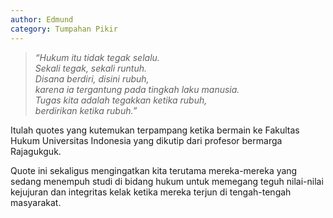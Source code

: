 ```yaml
---
author: Edmund
category: Tumpahan Pikir
---
```


> *“Hukum itu tidak tegak selalu.   
> Sekali tegak, sekali runtuh.   
> Disana berdiri, disini rubuh,  
> karena ia tergantung pada tingkah laku manusia.   
> Tugas kita adalah tegakkan ketika rubuh,  
> berdirikan ketika rubuh.”*

Itulah quotes yang kutemukan terpampang ketika bermain ke Fakultas Hukum Universitas Indonesia yang dikutip dari profesor bermarga Rajagukguk. 

Quote ini sekaligus mengingatkan kita terutama mereka-mereka yang sedang menempuh studi di bidang hukum untuk memegang teguh nilai-nilai kejujuran dan integritas kelak ketika mereka terjun di tengah-tengah masyarakat.